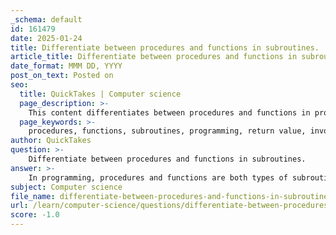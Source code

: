 ```yaml
---
_schema: default
id: 161479
date: 2025-01-24
title: Differentiate between procedures and functions in subroutines.
article_title: Differentiate between procedures and functions in subroutines.
date_format: MMM DD, YYYY
post_on_text: Posted on
seo:
  title: QuickTakes | Computer science
  page_description: >-
    This content differentiates between procedures and functions in programming, highlighting their characteristics, purposes, return values, and examples.
  page_keywords: >-
    procedures, functions, subroutines, programming, return value, invocation, modularity, example, code organization, reusability
author: QuickTakes
question: >-
    Differentiate between procedures and functions in subroutines.
answer: >-
    In programming, procedures and functions are both types of subroutines that help organize code and promote reusability. However, they have distinct characteristics and serve different purposes. Here’s a detailed differentiation between the two:\n\n### 1. Return Value\n- **Procedure**: A procedure is a block of code that performs a specific task but does not return a value. It is primarily used for executing a sequence of statements, such as modifying data or printing output.\n- **Function**: A function is designed to perform a task and return a value. This return value can be used in expressions or assigned to variables, making functions integral to calculations and data processing.\n\n### 2. Purpose\n- **Procedure**: Procedures are often used for performing actions that do not require a return value. For example, they might be used to update a database, print a report, or perform a series of operations without needing to provide feedback to the caller.\n- **Function**: Functions are used to compute values and can be part of expressions. They encapsulate logic that can be reused throughout the program, such as mathematical calculations or data transformations.\n\n### 3. Invocation\n- **Procedure**: Procedures can be called from other procedures or functions and can be invoked at any point during the program's execution. They are typically used when the outcome of the operation does not need to be captured.\n- **Function**: Functions can also be called from other functions or procedures, but they are typically invoked in contexts where their return value is needed. For instance, a function might be called to calculate a value that will be used in a conditional statement or assigned to a variable.\n\n### 4. Modularity\nBoth procedures and functions contribute to modularity in programming. By breaking down a program into smaller, manageable sections, developers can focus on individual components, making the code easier to understand and maintain. This modular approach helps in organizing complex programs and enhances code readability.\n\n### Example\nHere’s a simple example to illustrate the difference:\n\n**Procedure Example**:\n```python\ndef print_greeting(name):\n    print(f"Hello, {name}!")\n```\nIn this example, `print_greeting` is a procedure that performs the action of printing a greeting but does not return any value.\n\n**Function Example**:\n```python\ndef calculate_area(length, width):\n    return length * width\n```\nIn this example, `calculate_area` is a function that computes the area of a rectangle and returns the result, which can be used in further calculations or expressions.\n\n### Conclusion\nIn summary, the primary difference between procedures and functions lies in their return values and purposes. Procedures perform tasks without returning values, while functions are designed to compute and return values. Understanding these differences is crucial for effective programming and code organization.
subject: Computer science
file_name: differentiate-between-procedures-and-functions-in-subroutines.md
url: /learn/computer-science/questions/differentiate-between-procedures-and-functions-in-subroutines
score: -1.0
---
```


&nbsp;